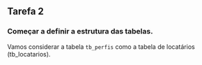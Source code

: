 ## Tarefa 2

### Começar a definir a estrutura das tabelas.

Vamos considerar a tabela `tb_perfis` como a tabela de locatários (tb_locatarios).

